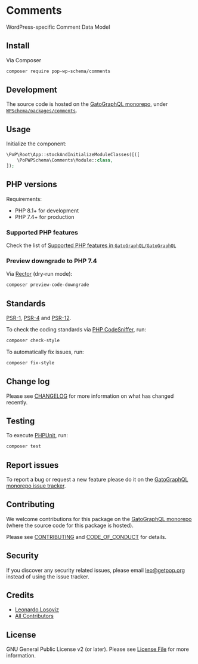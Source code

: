 # Comments

<!--
[![Build Status][ico-travis]][link-travis]
[![Quality Score][ico-code-quality]][link-code-quality]
[![Software License][ico-license]](LICENSE.md)
[![Latest Version on Packagist][ico-version]][link-packagist]
[![Coverage Status][ico-scrutinizer]][link-scrutinizer]
[![Total Downloads][ico-downloads]][link-downloads]
-->

WordPress-specific Comment Data Model

## Install

Via Composer

``` bash
composer require pop-wp-schema/comments
```

## Development

The source code is hosted on the [GatoGraphQL monorepo](https://github.com/GatoGraphQL/GatoGraphQL), under [`WPSchema/packages/comments`](https://github.com/GatoGraphQL/GatoGraphQL/tree/master/layers/WPSchema/packages/comments).

## Usage

Initialize the component:

``` php
\PoP\Root\App::stockAndInitializeModuleClasses([([
    \PoPWPSchema\Comments\Module::class,
]);
```

## PHP versions

Requirements:

- PHP 8.1+ for development
- PHP 7.4+ for production

### Supported PHP features

Check the list of [Supported PHP features in `GatoGraphQL/GatoGraphQL`](https://github.com/GatoGraphQL/GatoGraphQL/blob/master/docs/supported-php-features.md)

### Preview downgrade to PHP 7.4

Via [Rector](https://github.com/rectorphp/rector) (dry-run mode):

```bash
composer preview-code-downgrade
```

## Standards

[PSR-1](https://www.php-fig.org/psr/psr-1), [PSR-4](https://www.php-fig.org/psr/psr-4) and [PSR-12](https://www.php-fig.org/psr/psr-12).

To check the coding standards via [PHP CodeSniffer](https://github.com/squizlabs/PHP_CodeSniffer), run:

``` bash
composer check-style
```

To automatically fix issues, run:

``` bash
composer fix-style
```

## Change log

Please see [CHANGELOG](CHANGELOG.md) for more information on what has changed recently.

## Testing

To execute [PHPUnit](https://phpunit.de/), run:

``` bash
composer test
```

## Report issues

To report a bug or request a new feature please do it on the [GatoGraphQL monorepo issue tracker](https://github.com/GatoGraphQL/GatoGraphQL/issues).

## Contributing

We welcome contributions for this package on the [GatoGraphQL monorepo](https://github.com/GatoGraphQL/GatoGraphQL) (where the source code for this package is hosted).

Please see [CONTRIBUTING](CONTRIBUTING.md) and [CODE_OF_CONDUCT](CODE_OF_CONDUCT.md) for details.

## Security

If you discover any security related issues, please email leo@getpop.org instead of using the issue tracker.

## Credits

- [Leonardo Losoviz][link-author]
- [All Contributors][link-contributors]

## License

GNU General Public License v2 (or later). Please see [License File](LICENSE.md) for more information.

[ico-version]: https://img.shields.io/packagist/v/pop-wp-schema/comments.svg?style=flat-square
[ico-license]: https://img.shields.io/badge/license-GPLv2-brightgreen.svg?style=flat-square
[ico-travis]: https://img.shields.io/travis/pop-wp-schema/comments/master.svg?style=flat-square
[ico-scrutinizer]: https://img.shields.io/scrutinizer/coverage/g/pop-wp-schema/comments.svg?style=flat-square
[ico-code-quality]: https://img.shields.io/scrutinizer/g/pop-wp-schema/comments.svg?style=flat-square
[ico-downloads]: https://img.shields.io/packagist/dt/pop-wp-schema/comments.svg?style=flat-square

[link-packagist]: https://packagist.org/packages/pop-wp-schema/comments
[link-travis]: https://travis-ci.org/pop-wp-schema/comments
[link-scrutinizer]: https://scrutinizer-ci.com/g/pop-wp-schema/comments/code-structure
[link-code-quality]: https://scrutinizer-ci.com/g/pop-wp-schema/comments
[link-downloads]: https://packagist.org/packages/pop-wp-schema/comments
[link-author]: https://github.com/leoloso
[link-contributors]: ../../../../../../contributors
